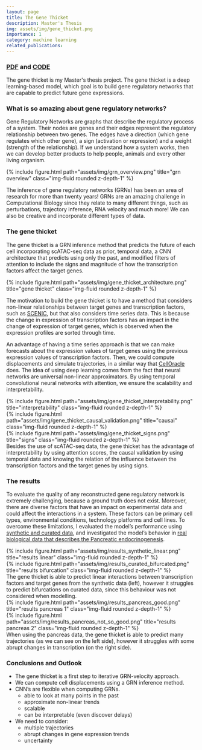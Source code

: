 ```yaml
---
layout: page
title: The Gene Thicket
description: Master's Thesis
img: assets/img/gene_thicket.png
importance: 1
category: machine learning
related_publications:
---
```



### <a href="https://loremendez.github.io/assets/pdf/Inference_of_Gene_Regulatory_Networks.pdf">PDF</a>  and <a href="https://github.com/loremendez/The-Gene-Thicket">CODE</a>

The gene thicket is my Master's thesis project. The gene thicket is a deep learning-based model, which goal is to build gene regulatory networks that are capable to predict future gene expressions.

### What is so amazing about gene regulatory networks?

Gene Regulatory Networks are graphs that describe the regulatory process of a system. Their nodes are genes and their edges represent the regulatory relationship between two genes. The edges have a direction (which gene regulates which other gene), a sign (activation or repression) and a weight (strength of the relationship). If we understand how a system works, then we can develop better products to help people, animals and every other living organism.

<div class="row">
    <div class="col-sm mt-3 mt-md-0">
        {% include figure.html path="assets/img/grn_overview.png" title="grn overview" class="img-fluid rounded z-depth-1" %}
    </div>
</div>

The inference of gene regulatory networks (GRNs) has been an area of research for more than twenty years! GRNs are an amazing challenge in Computational Biology since they relate to many different things, such as perturbations, trajectory inference, RNA velocity and much more! We can also be creative and incorporate different types of data.

### The gene thicket

The gene thicket is a GRN inference method that predicts the future of each cell incorporating scATAC-seq data as prior, temporal data, a CNN architecture that predicts using only the past, and modified filters of attention to include the signs and magnitude of how the transcription factors affect the target genes.

<div class="row">
    <div class="col-sm mt-3 mt-md-0">
        {% include figure.html path="assets/img/gene_thicket_architecture.png" title="gene thicket" class="img-fluid rounded z-depth-1" %}
    </div>
</div>

The motivation to build the gene thicket is to have a method that considers non-linear relationships between target genes and transcription factors, such as <a href="https://github.com/aertslab/pySCENIC">SCENIC</a>, but that also considers time series data. This is because the change in expression of transcription factors has an impact in the change of expression of target genes, which is observed when the expression profiles are sorted through time.


An advantage of having a time series approach is that we can make forecasts about the expression values of target genes using the previous expression values of transcription factors. Then, we could compute displacements and simulate trajectories, in a similar way that <a href="https://github.com/morris-lab/CellOracle ">CellOracle</a> does.
The idea of using deep learning comes from the fact that neural networks are universal non-linear approximators. By using temporal convolutional neural networks with attention, we ensure the scalability and interpretability.

<div class="row">
    <div class="col-sm mt-3 mt-md-0">
        {% include figure.html path="assets/img/gene_thicket_interpretability.png" title="interpretability" class="img-fluid rounded z-depth-1" %}
    </div>
    <div class="col-sm mt-3 mt-md-0">
        {% include figure.html path="assets/img/gene_thicket_causal_validation.png" title="causal" class="img-fluid rounded z-depth-1" %}
    </div>
    <div class="col-sm mt-3 mt-md-0">
        {% include figure.html path="assets/img/gene_thicket_signs.png" title="signs" class="img-fluid rounded z-depth-1" %}
    </div>
</div>
<div class="caption">
    Besides the use of scATAC-seq data, the gene thicket has the advantage of interpretability by using attention scores, the causal validation by using temporal data and knowing the relation of the influence between the transcription factors and the target genes by using signs.
</div>

### The results

To evaluate the quality of any reconstructed gene regulatory network is extremely challenging, because a ground truth does not exist. Moreover, there are diverse factors that have an impact on experimental data and could affect the interactions in a system. These factors can be primary cell types, environmental conditions, technology platforms and cell lines. To overcome these limitations, I evaluated the model’s performance using <a href="https://www.biorxiv.org/content/10.1101/642926v3">synthetic and curated data</a>, and investigated the model’s behavior in <a href="https://pubmed.ncbi.nlm.nih.gov/31160421/">real biological data that describes the Pancreatic endocrinogenesis</a>.

<div class="row justify-content-sm-center">
    <div class="col-sm-8 mt-3 mt-md-0">
        {% include figure.html path="assets/img/results_synthetic_linear.png" title="results linear" class="img-fluid rounded z-depth-1" %}
    </div>
    <div class="col-sm-4 mt-3 mt-md-0">
        {% include figure.html path="assets/img/results_curated_bifurcated.png" title="results bifurcation" class="img-fluid rounded z-depth-1" %}
    </div>
</div>
<div class="caption">
    The gene thicket is able to predict linear interactions between transcription factors and target genes from the synthetic data (left), however it struggles to predict bifurcations on curated data, since this behaviour was not considered when modelling.
</div>

<div class="row">
    <div class="col-sm mt-3 mt-md-0">
        {% include figure.html path="assets/img/results_pancreas_good.png" title="results pancreas 1" class="img-fluid rounded z-depth-1" %}
    </div>
    <div class="col-sm mt-3 mt-md-0">
        {% include figure.html path="assets/img/results_pancreas_not_so_good.png" title="results pancreas 2" class="img-fluid rounded z-depth-1" %}
    </div>
</div>
<div class="caption">
    When using the pancreas data, the gene thicket is able to predict many trajectories (as we can see on the left side), however it struggles with some abrupt changes in transcription (on the right side).
</div>

### Conclusions and Outlook

* The gene thicket is a first step to iterative GRN-velocity approach.
* We can compute cell displacements using a GRN inference method.
* CNN’s are flexible when computing GRNs.
    * able to look at many points in the past
    * approximate non-linear trends
    * scalable
    * can be interpretable (even discover delays)
* We need to consider:
    * multiple trajectories
    * abrupt changes in gene expression trends
    * uncertainty
